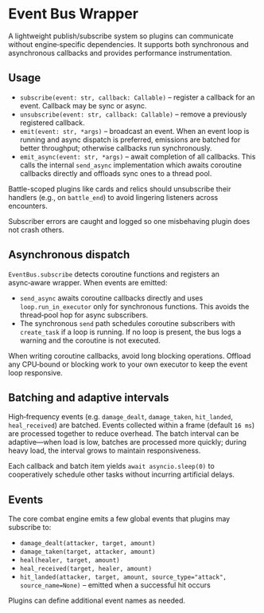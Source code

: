 # Event Bus Wrapper

A lightweight publish/subscribe system so plugins can communicate without
engine‑specific dependencies. It supports both synchronous and asynchronous
callbacks and provides performance instrumentation.

## Usage
- `subscribe(event: str, callback: Callable)` – register a callback for an
  event. Callback may be sync or async.
- `unsubscribe(event: str, callback: Callable)` – remove a previously
  registered callback.
- `emit(event: str, *args)` – broadcast an event. When an event loop is
  running and async dispatch is preferred, emissions are batched for better
  throughput; otherwise callbacks run synchronously.
- `emit_async(event: str, *args)` – await completion of all callbacks. This
  calls the internal `send_async` implementation which awaits coroutine
  callbacks directly and offloads sync ones to a thread pool.

Battle-scoped plugins like cards and relics should unsubscribe their handlers
(e.g., on `battle_end`) to avoid lingering listeners across encounters.

Subscriber errors are caught and logged so one misbehaving plugin does not crash
others.

## Asynchronous dispatch
`EventBus.subscribe` detects coroutine functions and registers an async‑aware
wrapper. When events are emitted:

- `send_async` awaits coroutine callbacks directly and uses
  `loop.run_in_executor` only for synchronous functions. This avoids the
  thread‑pool hop for async subscribers.
- The synchronous `send` path schedules coroutine subscribers with
  `create_task` if a loop is running. If no loop is present, the bus logs a
  warning and the coroutine is not executed.

When writing coroutine callbacks, avoid long blocking operations. Offload any
CPU‑bound or blocking work to your own executor to keep the event loop
responsive.

## Batching and adaptive intervals
High‑frequency events (e.g. `damage_dealt`, `damage_taken`, `hit_landed`,
`heal_received`) are batched. Events collected within a frame (default
`16 ms`) are processed together to reduce overhead. The batch interval can be
adaptive—when load is low, batches are processed more quickly; during heavy
load, the interval grows to maintain responsiveness.

Each callback and batch item yields `await asyncio.sleep(0)` to cooperatively
schedule other tasks without incurring artificial delays.

## Events
The core combat engine emits a few global events that plugins may subscribe to:

- `damage_dealt(attacker, target, amount)`
- `damage_taken(target, attacker, amount)`
- `heal(healer, target, amount)`
- `heal_received(target, healer, amount)`
- `hit_landed(attacker, target, amount, source_type="attack", source_name=None)` – emitted when a successful hit occurs

Plugins can define additional event names as needed.
